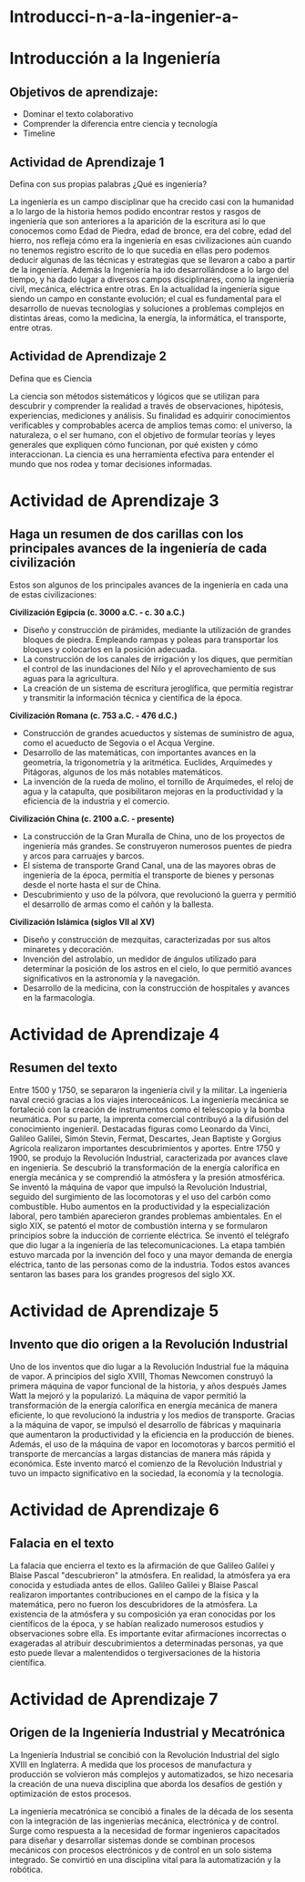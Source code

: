 # Introducci-n-a-la-ingenier-a-
# Introducción a la Ingeniería

## Objetivos de aprendizaje:

- Dominar el texto colaborativo
- Comprender la diferencia entre ciencia y tecnología
- Timeline

## Actividad de Aprendizaje 1

Defina con sus propias palabras ¿Qué es ingeniería?

La ingeniería es un campo disciplinar que ha crecido casi con la humanidad a lo largo de la historia hemos podido encontrar restos y rasgos de ingeniería que son anteriores a la aparición de la escritura así lo que conocemos como Edad de Piedra, edad de bronce, era del cobre, edad del hierro, nos refleja cómo era la ingeniería en esas civilizaciones aún cuando no tenemos registro escrito de lo que sucedía en ellas pero podemos deducir algunas de las técnicas y estrategias que se llevaron a cabo a partir de la ingeniería. Además la Ingeniería ha ido desarrollándose a lo largo del tiempo, y ha dado lugar a diversos campos disciplinares, como la ingeniería civil, mecánica, eléctrica entre otras. En la actualidad la ingeniería sigue siendo un campo en constante evolución; el cual es fundamental para el desarrollo de nuevas tecnologías y soluciones a problemas complejos en distintas áreas, como la medicina, la energía, la informática, el transporte, entre otras.

## Actividad de Aprendizaje 2

Defina que es Ciencia

La ciencia son métodos sistemáticos y lógicos que se utilizan para descubrir y comprender la realidad a través de observaciones, hipótesis, experiencias, mediciones y análisis. Su finalidad es adquirir conocimientos verificables y comprobables acerca de amplios temas como: el universo, la naturaleza, o el ser humano, con el objetivo de formular teorías y leyes generales que expliquen cómo funcionan, por qué existen y cómo interaccionan. La ciencia es una herramienta efectiva para entender el mundo que nos rodea y tomar decisiones informadas.

# Actividad de Aprendizaje 3

## Haga un resumen de dos carillas con los principales avances de la ingeniería de cada civilización

Estos son algunos de los principales avances de la ingeniería en cada una de estas civilizaciones:

**Civilización Egipcia (c. 3000 a.C. - c. 30 a.C.)**

- Diseño y construcción de pirámides, mediante la utilización de grandes bloques de piedra. Empleando rampas y poleas para transportar los bloques y colocarlos en la posición adecuada.
- La construcción de los canales de irrigación y los diques, que permitían el control de las inundaciones del Nilo y el aprovechamiento de sus aguas para la agricultura.
- La creación de un sistema de escritura jeroglífica, que permitía registrar y transmitir la información técnica y científica de la época.

**Civilización Romana (c. 753 a.C. - 476 d.C.)**

- Construcción de grandes acueductos y sistemas de suministro de agua, como el acueducto de Segovia o el Acqua Vergine.
- Desarrollo de las matemáticas, con importantes avances en la geometría, la trigonometría y la aritmética. Euclides, Arquímedes y Pitágoras, algunos de los más notables matemáticos.
- La invención de la rueda de molino, el tornillo de Arquímedes, el reloj de agua y la catapulta, que posibilitaron mejoras en la productividad y la eficiencia de la industria y el comercio.

**Civilización China (c. 2100 a.C. - presente)**

- La construcción de la Gran Muralla de China, uno de los proyectos de ingeniería más grandes. Se construyeron numerosos puentes de piedra y arcos para carruajes y barcos.
- El sistema de transporte Grand Canal, una de las mayores obras de ingeniería de la época, permitía el transporte de bienes y personas desde el norte hasta el sur de China.
- Descubrimiento y uso de la pólvora, que revolucionó la guerra y permitió el desarrollo de armas como el cañón y la ballesta.

**Civilización Islámica (siglos VII al XV)**

- Diseño y construcción de mezquitas, caracterizadas por sus altos minaretes y decoración.
- Invención del astrolabio, un medidor de ángulos utilizado para determinar la posición de los astros en el cielo, lo que permitió avances significativos en la astronomía y la navegación.
- Desarrollo de la medicina, con la construcción de hospitales y avances en la farmacología.
# Actividad de Aprendizaje 4

## Resumen del texto

Entre 1500 y 1750, se separaron la ingeniería civil y la militar. La ingeniería naval creció gracias a los viajes interoceánicos. La ingeniería mecánica se fortaleció con la creación de instrumentos como el telescopio y la bomba neumática. Por su parte, la imprenta comercial contribuyó a la difusión del conocimiento ingenieril. Destacadas figuras como Leonardo da Vinci, Galileo Galilei, Simón Stevin, Fermat, Descartes, Jean Baptiste y Gorgius Agrícola realizaron importantes descubrimientos y aportes. Entre 1750 y 1900, se produjo la Revolución Industrial, caracterizada por avances clave en ingeniería. Se descubrió la transformación de la energía calorífica en energía mecánica y se comprendió la atmósfera y la presión atmosférica. Se inventó la máquina de vapor que impulsó la Revolución Industrial, seguido del surgimiento de las locomotoras y el uso del carbón como combustible. Hubo aumentos en la productividad y la especialización laboral, pero también aparecieron grandes problemas ambientales. En el siglo XIX, se patentó el motor de combustión interna y se formularon principios sobre la inducción de corriente eléctrica. Se inventó el telégrafo que dio lugar a la ingeniería de las telecomunicaciones. La etapa también estuvo marcada por la invención del foco y una mayor demanda de energía eléctrica, tanto de las personas como de la industria. Todos estos avances sentaron las bases para los grandes progresos del siglo XX.
# Actividad de Aprendizaje 5

## Invento que dio origen a la Revolución Industrial

Uno de los inventos que dio lugar a la Revolución Industrial fue la máquina de vapor. A principios del siglo XVIII, Thomas Newcomen construyó la primera máquina de vapor funcional de la historia, y años después James Watt la mejoró y la popularizó. La máquina de vapor permitió la transformación de la energía calorífica en energía mecánica de manera eficiente, lo que revolucionó la industria y los medios de transporte. Gracias a la máquina de vapor, se impulsó el desarrollo de fábricas y maquinaria que aumentaron la productividad y la eficiencia en la producción de bienes. Además, el uso de la máquina de vapor en locomotoras y barcos permitió el transporte de mercancías a largas distancias de manera más rápida y económica. Este invento marcó el comienzo de la Revolución Industrial y tuvo un impacto significativo en la sociedad, la economía y la tecnología.
# Actividad de Aprendizaje 6

## Falacia en el texto

La falacia que encierra el texto es la afirmación de que Galileo Galilei y Blaise Pascal "descubrieron" la atmósfera. En realidad, la atmósfera ya era conocida y estudiada antes de ellos. Galileo Galilei y Blaise Pascal realizaron importantes contribuciones en el campo de la física y la matemática, pero no fueron los descubridores de la atmósfera. La existencia de la atmósfera y su composición ya eran conocidas por los científicos de la época, y se habían realizado numerosos estudios y observaciones sobre ella. Es importante evitar afirmaciones incorrectas o exageradas al atribuir descubrimientos a determinadas personas, ya que esto puede llevar a malentendidos o tergiversaciones de la historia científica.
# Actividad de Aprendizaje 7

## Origen de la Ingeniería Industrial y Mecatrónica

La Ingeniería Industrial se concibió con la Revolución Industrial del siglo XVIII en Inglaterra. A medida que los procesos de manufactura y producción se volvieron más complejos y automatizados, se hizo necesaria la creación de una nueva disciplina que aborda los desafíos de gestión y optimización de estos procesos.

La ingeniería mecatrónica se concibió a finales de la década de los sesenta con la integración de las ingenierías mecánica, electrónica y de control. Surge como respuesta a la necesidad de formar ingenieros capacitados para diseñar y desarrollar sistemas donde se combinan procesos mecánicos con procesos electrónicos y de control en un solo sistema integrado. Se convirtió en una disciplina vital para la automatización y la robótica.


